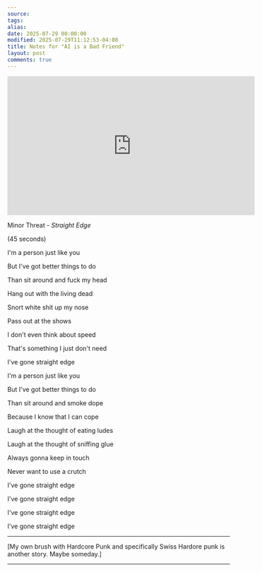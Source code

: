 ```yaml
---
source:
tags:
alias:
date: 2025-07-29 00:00:00
modified: 2025-07-29T11:12:53-04:00
title: Notes for "AI is a Bad Friend"
layout: post
comments: true
---
```


<iframe width="560" height="315" src="https://www.youtube.com/embed/gsAu-nOg3Tw?si=XlJtQBG21fl9byV8" title="YouTube video player" frameborder="0" allow="accelerometer; autoplay; clipboard-write; encrypted-media; gyroscope; picture-in-picture; web-share" referrerpolicy="strict-origin-when-cross-origin" allowfullscreen></iframe>

  

Minor Threat - *Straight Edge*

  

(45 seconds)

I'm a person just like you <br />

But I've got better things to do<br />

Than sit around and fuck my head<br />

Hang out with the living dead<br />

Snort white shit up my nose<br />

Pass out at the shows<br />

I don't even think about speed<br />

That's something I just don't need<br />

I've gone straight edge<br />

I'm a person just like you<br />

But I've got better things to do<br />

Than sit around and smoke dope<br />

Because I know that I can cope<br />

Laugh at the thought of eating ludes<br />

Laugh at the thought of sniffing glue<br />

Always gonna keep in touch<br />

Never want to use a crutch<br />

I've gone straight edge<br />

I've gone straight edge<br />

I've gone straight edge<br />

I've gone straight edge

---

  

[My own brush with Hardcore Punk and specifically Swiss Hardore punk is another story. Maybe someday.]

  

---

<!-- <img src="{{site.baseurl}}/images/[REPLACE]" width="560"> -->

